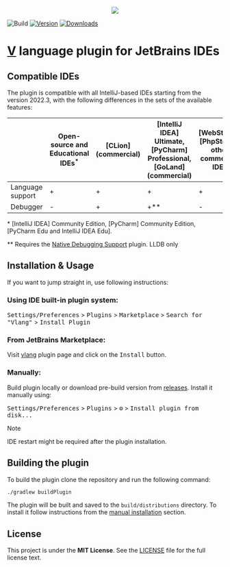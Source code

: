 <p align="center">
<img src="docs/cover.png">
</p>

![Build](https://github.com/vlang/intellij-v/workflows/Build/badge.svg)
[![Version](https://img.shields.io/jetbrains/plugin/v/24183-vlang.svg)](https://plugins.jetbrains.com/plugin/24183-vlang)
[![Downloads](https://img.shields.io/jetbrains/plugin/d/24183-vlang.svg)](https://plugins.jetbrains.com/plugin/24183-vlang)

# [V](https://vlang.io) language plugin for JetBrains IDEs

## Compatible IDEs

The plugin is compatible with all IntelliJ-based IDEs starting from the version 2022.3, with the following differences
in the sets of the available features:

|                  | Open-source and Educational IDEs<sup>*</sup> | [CLion] (commercial) | [IntelliJ IDEA] Ultimate, [PyCharm] Professional, [GoLand] (commercial) | [WebStorm], [PhpStorm], other commercial IDEs |
|------------------|----------------------------------------------|----------------------|-------------------------------------------------------------------------|-----------------------------------------------|
| Language support | +                                            | +                    | +                                                                       | +                                             |
| Debugger         | -                                            | +                    | +**                                                                     | -                                             |

\* [IntelliJ IDEA] Community Edition, [PyCharm] Community Edition, [PyCharm Edu and IntelliJ IDEA Edu].

\** Requires the
[Native Debugging Support](https://plugins.jetbrains.com/plugin/12775-native-debugging-support) plugin.
LLDB only

## Installation & Usage

If you want to jump straight in, use following instructions:

### Using IDE built-in plugin system:

<kbd>Settings/Preferences</kbd> > <kbd>Plugins</kbd> > <kbd>Marketplace</kbd> > <kbd>Search for "Vlang"</kbd> >
<kbd>Install Plugin</kbd>

### From JetBrains Marketplace:

Visit [vlang](https://plugins.jetbrains.com/plugin/24183-vlang) plugin page and click on the <kbd>Install</kbd> button.

### Manually:

Build plugin locally or download pre-build version from [releases](https://github.com/vlang/intellij-v/releases). Install it manually using:

<kbd>Settings/Preferences</kbd> > <kbd>Plugins</kbd> > <kbd>⚙️</kbd> > <kbd>Install plugin from disk...</kbd>

> [!NOTE]  
> IDE restart might be required after the plugin installation.

## Building the plugin

To build the plugin clone the repository and run the following command:

```bash
./gradlew buildPlugin
```

The plugin will be built and saved to the `build/distributions` directory. To install it follow instructions from the [manual installation](https://github.com/vlang/intellij-v#manually) section.

## License

This project is under the **MIT License**. See the
[LICENSE](https://github.com/vlang/intellij-v/blob/master/LICENSE)
file for the full license text.
